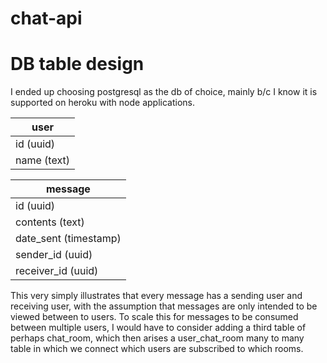 # chat-api

# DB table design
I ended up choosing postgresql as the db of choice, mainly b/c I know it is supported on heroku with node applications.

| user        |
| ------------|
| id (uuid)   |
| name (text) |

| message               |
| ----------------------|
| id (uuid)             |
| contents (text)       |
| date_sent (timestamp) |
| sender_id (uuid)      |
| receiver_id (uuid)    |

This very simply illustrates that every message has a sending user and receiving user, with the assumption that messages are only intended to be viewed between to users.
To scale this for messages to be consumed between multiple users, I would have to consider adding a third table of perhaps chat_room, which then arises a user_chat_room many to many table in which we connect which users are subscribed to which rooms.

